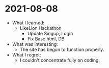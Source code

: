 # 2021-08-08

- What I learned:
  - LikeLion Hackathon
    - Update Singup, Login
    - Fix Base.html, DB
- What was interesting:
  - The site has begun to function properly.
- What I regret:
  - I couldn't concentrate fully on coding.
